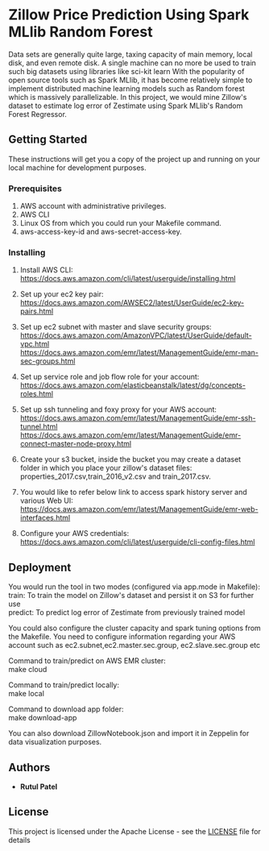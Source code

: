 # Zillow Price Prediction Using Spark MLlib Random Forest

Data sets are generally quite large, taxing capacity of main memory, local disk, and even remote disk.​
A single machine can no more be used to train such big datasets using libraries like sci-kit learn​
With the popularity of open source tools such as Spark MLlib, it has become relatively simple to implement distributed
machine learning models such as Random forest which is massively parallelizable. ​In this project,
we would mine Zillow's dataset to estimate log error of Zestimate using Spark MLlib's Random Forest Regressor.​


## Getting Started

These instructions will get you a copy of the project up and running on your local machine for development purposes.


### Prerequisites

1) AWS account with administrative privileges.
2) AWS CLI
3) Linux OS from which you could run your Makefile command.
4) aws-access-key-id and aws-secret-access-key.

### Installing

1) Install AWS CLI:  
    https://docs.aws.amazon.com/cli/latest/userguide/installing.html

2) Set up your ec2 key pair:  
    https://docs.aws.amazon.com/AWSEC2/latest/UserGuide/ec2-key-pairs.html

3) Set up ec2 subnet with master and slave security groups:  
    https://docs.aws.amazon.com/AmazonVPC/latest/UserGuide/default-vpc.html
    https://docs.aws.amazon.com/emr/latest/ManagementGuide/emr-man-sec-groups.html

4) Set up service role and job flow role for your account:  
    https://docs.aws.amazon.com/elasticbeanstalk/latest/dg/concepts-roles.html

5) Set up ssh tunneling and foxy proxy for your AWS account:  
    https://docs.aws.amazon.com/emr/latest/ManagementGuide/emr-ssh-tunnel.html
    https://docs.aws.amazon.com/emr/latest/ManagementGuide/emr-connect-master-node-proxy.html

6) Create your s3 bucket, inside the bucket you may create a dataset folder in which you place
   your zillow's dataset files: properties_2017.csv,train_2016_v2.csv and train_2017.csv.

7) You would like to refer below link to access spark history server and various Web UI:  
    https://docs.aws.amazon.com/emr/latest/ManagementGuide/emr-web-interfaces.html

8) Configure your AWS credentials:  
    https://docs.aws.amazon.com/cli/latest/userguide/cli-config-files.html

## Deployment

You would run the tool in two modes (configured via app.mode in Makefile):  
    train: To train the model on Zillow's dataset and persist it on S3 for further use  
    predict: To predict log error of Zestimate from previously trained model  

You could also configure the cluster capacity and spark tuning options from the Makefile.
You need to configure information regarding your AWS account such as ec2.subnet,ec2.master.sec.group,
ec2.slave.sec.group etc

Command to train/predict on AWS EMR cluster:  
make cloud

Command to train/predict locally:  
make local

Command to download app folder:  
make download-app

You can also download ZillowNotebook.json and import it in Zeppelin for data visualization purposes.
## Authors

* **Rutul Patel**

## License

This project is licensed under the Apache License - see the [LICENSE](LICENSE) file for details
